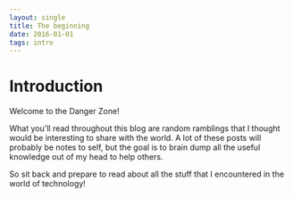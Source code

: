 ```yaml
---
layout: single
title: The beginning
date: 2016-01-01
tags: intro
---
```


# Introduction

Welcome to the Danger Zone!

What you'll read throughout this blog are random ramblings that I thought would be interesting to share with the world.  A lot of these posts will probably be notes to self, but the goal is to brain dump all the useful knowledge out of my head to help others.

So sit back and prepare to read about all the stuff that I encountered in the world of technology!